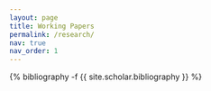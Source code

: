```yaml
---
layout: page
title: Working Papers
permalink: /research/
nav: true
nav_order: 1
---
```


<!-- _pages/publications.md -->
<div class="publications">

{% bibliography -f {{ site.scholar.bibliography }} %}

</div>


